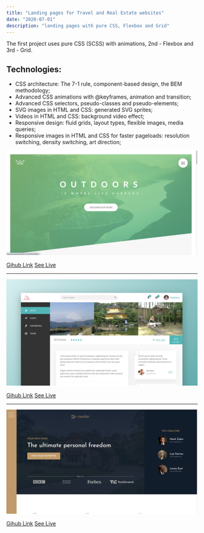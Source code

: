 ```yaml
---
title: "Landing pages for Travel and Real Estate websites"
date: "2020-07-01"
description: "landing pages with pure CSS, Flexbox and Grid"
---
```


The first project uses pure CSS (SCSS) with animations, 2nd - Flexbox and 3rd - Grid.

## Technologies:

- CSS architecture: The 7-1 rule, component-based design, the BEM methodology;
- Advanced CSS animations with @keyframes, animation and transition;
- Advanced CSS selectors, pseudo-classes and pseudo-elements;
- SVG images in HTML and CSS: generated SVG sprites;
- Videos in HTML and CSS: background video effect;
- Responsive design: fluid grids, layout types, flexible images, media queries;
- Responsive images in HTML and CSS for faster pageloads: resolution switching, density switching, art direction;

<img src="https://github.com/Svetanek/gatsby-blog/raw/master/src/images/travel-with-me.png" alt="screenshot travel website1" class="project-img"/>

<a href="https://github.com/Svetanek/TravelWithMe" class="project-link">Gihub Link</a>
<a href="https://svetanek.github.io/TravelWithMe/" class="project-link">See Live</a>

---

<img src="https://github.com/Svetanek/gatsby-blog/raw/master/src/images/travel-with-me2.png" alt="screenshot travel website2" class="project-img"/>

<a href="https://github.com/Svetanek/TravelWithMe2" class="project-link">Gihub Link</a>
<a href="https://svetanek.github.io/TravelWithMe2/" class="project-link">See Live</a>

---

<img src="https://github.com/Svetanek/gatsby-blog/raw/master/src/images/restate-page.png" alt="screenshot real estate website" class="project-img"/>

<a href="https://github.com/Svetanek/REstatePage" class="project-link">Gihub Link</a>
<a href="https://svetanek.github.io/REstatePage/" class="project-link">See Live</a>
